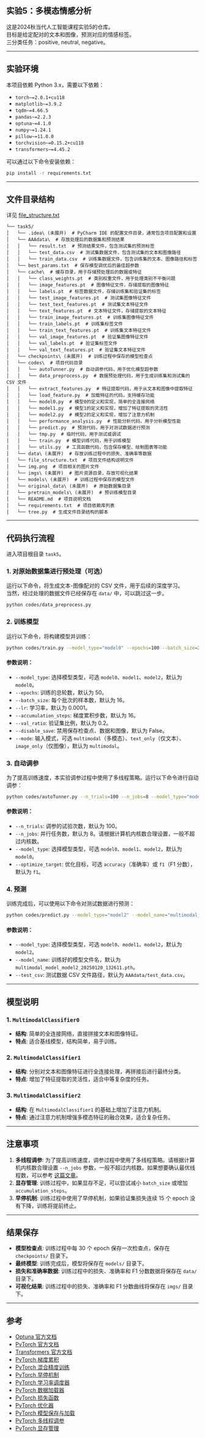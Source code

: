 ## 实验5：多模态情感分析

这是2024秋当代人工智能课程实验5的仓库。  
目标是给定配对的文本和图像，预测对应的情感标签。  
三分类任务：positive, neutral, negative。

---

## 实验环境

本项目依赖 Python 3.x，需要以下依赖：

- `torch~=2.0.1+cu118`
- `matplotlib~=3.9.2`
- `tqdm~=4.66.5`
- `pandas~=2.2.3`
- `optuna~=4.1.0`
- `numpy~=1.24.1`
- `pillow~=11.0.0`
- `torchvision~=0.15.2+cu118`
- `transformers~=4.45.2`

可以通过以下命令安装依赖：

```bash
pip install -r requirements.txt
```

---

## 文件目录结构

详见 [file_structure.txt](file_structure.txt)

```
└── task5/
│   └── .idea\ (未展开)  # PyCharm IDE 的配置文件目录，通常包含项目配置和设置
│   └── AAAdata\  # 存放处理后的数据集和预测结果
│   │   └── result.txt  # 预测结果文件，包含测试集的预测标签
│   │   └── test_data.csv  # 测试集数据文件，包含测试集的文本和图像路径
│   │   └── train_data.csv  # 训练集数据文件，包含训练集的文本、图像路径和标签
│   └── best_params.txt  # 保存模型调优后的最佳超参数
│   └── cache\  # 缓存目录，用于存储预处理后的数据或特征
│   │   └── class_weights.pt  # 类别权重文件，用于处理类别不平衡问题
│   │   └── image_features.pt  # 图像特征文件，存储提取的图像特征
│   │   └── labels.pt  # 标签数据文件，存储训练集和验证集的标签
│   │   └── test_image_features.pt  # 测试集图像特征文件
│   │   └── test_text_features.pt  # 测试集文本特征文件
│   │   └── text_features.pt  # 文本特征文件，存储提取的文本特征
│   │   └── train_image_features.pt  # 训练集图像特征文件
│   │   └── train_labels.pt  # 训练集标签文件
│   │   └── train_text_features.pt  # 训练集文本特征文件
│   │   └── val_image_features.pt  # 验证集图像特征文件
│   │   └── val_labels.pt  # 验证集标签文件
│   │   └── val_text_features.pt  # 验证集文本特征文件
│   └── checkpoints\ (未展开)  # 训练过程中保存的模型检查点
│   └── codes\  # 项目代码目录
│   │   └── autoTunner.py  # 自动调参代码，用于优化模型超参数
│   │   └── data_preprocess.py  # 数据预处理代码，用于生成训练集和测试集的 CSV 文件
│   │   └── extract_features.py  # 特征提取代码，用于从文本和图像中提取特征
│   │   └── load_feature.py  # 加载特征的代码，支持缓存功能
│   │   └── model0.py  # 模型0的定义和实现，简单的全连接网络
│   │   └── model1.py  # 模型1的定义和实现，增加了特征提取的灵活性
│   │   └── model2.py  # 模型2的定义和实现，增加了注意力机制
│   │   └── performance_analysis.py  # 性能分析代码，用于分析模型性能
│   │   └── predict.py  # 预测代码，用于对测试数据进行预测
│   │   └── tmp.py  # 临时代码，用于测试或调试
│   │   └── train.py  # 模型训练代码，用于训练模型
│   │   └── utils.py  # 工具函数代码，包含保存模型、绘制图表等功能
│   └── data\ (未展开)  # 存放训练过程中的损失、准确率等数据
│   └── file_structure.txt  # 项目文件结构说明文件
│   └── img.png  # 项目相关的图片文件
│   └── imgs\ (未展开)  # 图片资源目录，存放可视化结果
│   └── models\ (未展开)  # 训练过程中保存的模型文件
│   └── original_data\ (未展开)  # 原始数据集目录
│   └── pretrain_models\ (未展开)  # 预训练模型目录
│   └── README.md  # 项目说明文档
│   └── requirements.txt  # 项目依赖库列表
│   └── tree.py  # 生成文件目录结构的脚本
```

---

## 代码执行流程

进入项目根目录 `task5`。

### 1. 对原始数据集进行预处理（可选）

运行以下命令，将生成文本-图像配对的 CSV 文件，用于后续的深度学习。  
当然，经过处理的数据文件已经保存在 `data/` 中，可以跳过这一步。

```bash
python codes/data_preprocess.py
```

### 2. 训练模型

运行以下命令，将构建模型并训练：

```bash
python codes/train.py --model_type="model0" --epochs=100 --batch_size=32 --lr=0.001 --accumulation_steps=1
```

#### 参数说明：
- `--model_type`: 选择模型类型，可选 `model0`、`model1`、`model2`，默认为 `model0`。
- `--epochs`: 训练的总轮数，默认为 50。
- `--batch_size`: 每个批次的样本数，默认为 16。
- `--lr`: 学习率，默认为 0.0001。
- `--accumulation_steps`: 梯度累积步数，默认为 16。
- `--val_ratio`: 验证集比例，默认为 0.2。
- `--disable_save`: 禁用保存检查点、数据和图像，默认为 False。
- `--mode`: 输入模式，可选 `multimodal`（多模态）、`text_only`（仅文本）、`image_only`（仅图像），默认为 `multimodal`。

### 3. 自动调参

为了提高训练速度，本实验调参过程中使用了多线程策略。运行以下命令进行自动调参：

```bash
python codes/autoTunner.py --n_trials=100 --n_jobs=8 --model_type="model2" --optimize_target="f1"
```

#### 参数说明：
- `--n_trials`: 调参的试验次数，默认为 100。
- `--n_jobs`: 并行任务数，默认为 8。请根据计算机内核数合理设置，一般不超过内核数。
- `--model_type`: 选择模型类型，可选 `model0`、`model1`、`model2`，默认为 `model0`。
- `--optimize_target`: 优化目标，可选 `accuracy`（准确率）或 `f1`（F1 分数），默认为 `f1`。

### 4. 预测

训练完成后，可以使用以下命令对测试数据进行预测：

```bash
python codes/predict.py --model_type="model2" --model_name="multimodal_model_model2_20250120_132611.pth"
```

#### 参数说明：
- `--model_type`: 选择模型类型，可选 `model0`、`model1`、`model2`，默认为 `model2`。
- `--model_name`: 训练好的模型文件名，默认为 `multimodal_model_model2_20250120_132611.pth`。
- `--test_csv`: 测试数据 CSV 文件路径，默认为 `AAAdata/test_data.csv`。

---

## 模型说明

### 1. `MultimodalClassifier0`
- **结构**: 简单的全连接网络，直接拼接文本和图像特征。
- **特点**: 适合基线模型，结构简单，易于训练。

### 2. `MultimodalClassifier1`
- **结构**: 分别对文本和图像特征进行全连接处理，再拼接后进行最终分类。
- **特点**: 增加了特征提取的灵活性，适合中等复杂度的任务。

### 3. `MultimodalClassifier2`
- **结构**: 在 `MultimodalClassifier1` 的基础上增加了注意力机制。
- **特点**: 通过注意力机制增强多模态特征的融合效果，适合复杂任务。

---

## 注意事项

1. **多线程调参**: 为了提高训练速度，调参过程中使用了多线程策略。请根据计算机内核数合理设置 `--n_jobs` 参数，一般不超过内核数。如果想要确认最优线程数，可以参考 [这篇文章](https://blog.csdn.net/hxxjxw/article/details/119531239)。
2. **显存管理**: 训练过程中，如果显存不足，可以尝试减小 `batch_size` 或增加 `accumulation_steps`。
3. **早停机制**: 训练过程中使用了早停机制，如果验证集损失连续 15 个 epoch 没有下降，训练将提前终止。

---

## 结果保存

- **模型检查点**: 训练过程中每 30 个 epoch 保存一次检查点，保存在 `checkpoints/` 目录下。
- **最终模型**: 训练完成后，模型将保存在 `models/` 目录下。
- **损失和准确率数据**: 训练过程中的损失、准确率和 F1 分数数据将保存在 `data/` 目录下。
- **可视化结果**: 训练过程中的损失、准确率和 F1 分数曲线将保存在 `imgs/` 目录下。

---

## 参考

- [Optuna 官方文档](https://optuna.readthedocs.io/en/stable/)
- [PyTorch 官方文档](https://pytorch.org/docs/stable/index.html)
- [Transformers 官方文档](https://huggingface.co/docs/transformers/index)
- [PyTorch 梯度累积](https://discuss.pytorch.org/t/why-do-we-need-to-set-the-gradients-manually-to-zero-in-pytorch/4903/9)
- [PyTorch 混合精度训练](https://pytorch.org/docs/stable/notes/amp_examples.html)
- [PyTorch 早停机制](https://stackoverflow.com/questions/71998978/early-stopping-in-pytorch)
- [PyTorch 学习率调度器](https://pytorch.org/docs/stable/optim.html#how-to-adjust-learning-rate)
- [PyTorch 数据加载器](https://pytorch.org/docs/stable/data.html)
- [PyTorch 损失函数](https://pytorch.org/docs/stable/nn.html#loss-functions)
- [PyTorch 优化器](https://pytorch.org/docs/stable/optim.html)
- [PyTorch 模型保存与加载](https://pytorch.org/tutorials/beginner/saving_loading_models.html)
- [PyTorch 多线程调参](https://pytorch.org/docs/stable/notes/multiprocessing.html)
- [PyTorch 显存管理](https://pytorch.org/docs/stable/notes/cuda.html)